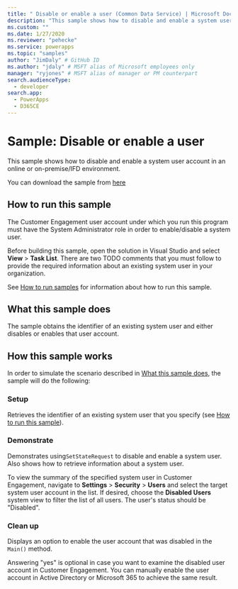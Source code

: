 ```yaml
---
title: " Disable or enable a user (Common Data Service) | Microsoft Docs" # Intent and product brand in a unique string of 43-59 chars including spaces
description: "This sample shows how to disable and enable a system user." # 115-145 characters including spaces. This abstract displays in the search result.
ms.custom: ""
ms.date: 1/27/2020
ms.reviewer: "pehecke"
ms.service: powerapps
ms.topic: "samples"
author: "JimDaly" # GitHub ID
ms.author: "jdaly" # MSFT alias of Microsoft employees only
manager: "ryjones" # MSFT alias of manager or PM counterpart
search.audienceType: 
  - developer
search.app: 
  - PowerApps
  - D365CE
---
```


# Sample: Disable or enable a user

This sample shows how to disable and enable a system user account in an online or on-premise/IFD environment.

You can download the sample from [here](https://github.com/microsoft/PowerApps-Samples/tree/master/cds/orgsvc/C%23/DisableOrEnableUser)

## How to run this sample

The Customer Engagement user account under which you run this program must have the System Administrator role in order to enable/disable a system user.

Before building this sample, open the solution in Visual Studio and select **View** > **Task List**. There are two TODO comments that you must follow to provide the required information about an existing system user in your organization.

See [How to run samples](https://github.com/microsoft/PowerApps-Samples/blob/master/cds/README.md) for information about how to run this sample.

## What this sample does

The sample obtains the identifier of an existing system user and either disables or enables that user account.

## How this sample works

In order to simulate the scenario described in [What this sample does](#what-this-sample-does), the sample will do the following:

### Setup

Retrieves the identifier of an existing system user that you specify (see [How to run this sample](#how-to-run-this-sample)).

### Demonstrate

Demonstrates using`SetStateRequest` to disable and enable a system user. Also shows how to retrieve information about a system user.

To view the summary of the specified system user in Customer Engagement, navigate to **Settings** > **Security** > **Users** and select the target system user account in the list. If desired, choose the **Disabled Users** system view to filter the list of all users. The user's status should be "Disabled".

### Clean up

Displays an option to enable the user account that was disabled in the `Main()` method.

Answering "yes" is optional in case you want to examine the disabled user account in Customer Engagement. You can manually enable the user account in Active Directory or Microsoft 365 to achieve the same result.